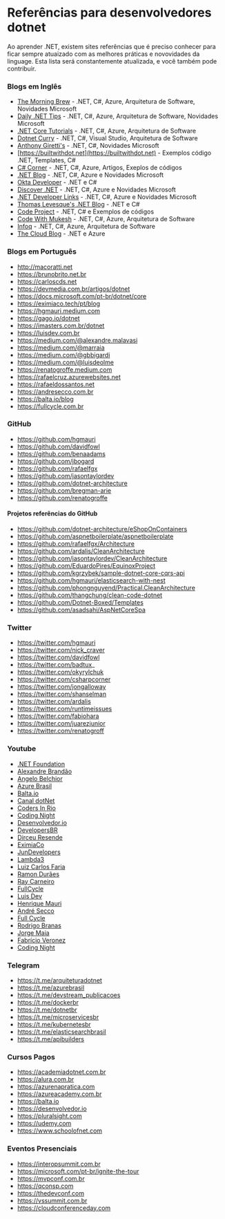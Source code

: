 # Referências para desenvolvedores dotnet

Ao aprender .NET, existem sites referências que é preciso conhecer para ficar sempre atuaizado com as melhores práticas e novovidades da linguage. 
Esta lista será constantemente atualizada, e você também pode contribuir.

### Blogs em Inglês
* [The Morning Brew](https://blog.cwa.me.uk) - .NET, C#, Azure, Arquitetura de Software, Novidades Microsoft
* [Daily .NET Tips](https://dailydotnettips.com) - .NET, C#, Azure, Arquitetura de Software, Novidades Microsoft
* [.NET Core Tutorials](https://dotnetcoretutorials.com) - .NET, C#, Azure, Arquitetura de Software
* [Dotnet Curry](https://dotnetcurry.com) - .NET, C#, Visual Studio, Arquitetura de Software
* [Anthony Giretti's](https://anthonygiretti.com) - .NET, C#, Novidades Microsoft
* [https://builtwithdot.net](https://builtwithdot.net) - Exemplos código .NET, Templates, C#
* [C# Corner](https://www.c-sharpcorner.com) - .NET, C#, Azure, Artigos, Exeplos de códigos
* [.NET Blog](https://devblogs.microsoft.com/dotnet) - .NET, C#, Azure e Novidades Microsoft
* [Okta Developer](https://developer.okta.com/blog) - .NET e C#
* [Discover .NET](https://discoverdot.net) - .NET, C#, Azure e Novidades Microsoft
* [.NET Developer Links](https://links.danrigby.com) - .NET, C#, Azure e Novidades Microsoft
* [Thomas Levesque's .NET Blog](https://thomaslevesque.com) - .NET e C#
* [Code Project](https://codeproject.com) - .NET, C# e Exemplos de códigos
* [Code With Mukesh](https://codewithmukesh.com/blog) - .NET, C#, Azure, Arquitetura de Software
* [Infoq](https://infoq.com/net-core/articles) - .NET, C#, Azure, Arquitetura de Software
* [The Cloud Blog](https://thecloudblog.net) - .NET e Azure

### Blogs em Português
* http://macoratti.net
* https://brunobrito.net.br
* https://carloscds.net
* https://devmedia.com.br/artigos/dotnet
* https://docs.microsoft.com/pt-br/dotnet/core
* https://eximiaco.tech/pt/blog
* https://hgmauri.medium.com
* https://gago.io/dotnet
* https://imasters.com.br/dotnet
* https://luisdev.com.br
* https://medium.com/@alexandre.malavasi
* https://medium.com/@marraia
* https://medium.com/@gbbigardi
* https://medium.com/@luisdeolme
* https://renatogroffe.medium.com
* https://rafaelcruz.azurewebsites.net
* https://rafaeldossantos.net
* https://andresecco.com.br
* https://balta.io/blog
* https://fullcycle.com.br

### GitHub
* https://github.com/hgmauri
* https://github.com/davidfowl
* https://github.com/benaadams
* https://github.com/jbogard
* https://github.com/rafaelfgx
* https://github.com/jasontaylordev
* https://github.com/dotnet-architecture
* https://github.com/bregman-arie
* https://github.com/renatogroffe

#### Projetos referências do GitHub
* https://github.com/dotnet-architecture/eShopOnContainers
* https://github.com/aspnetboilerplate/aspnetboilerplate
* https://github.com/rafaelfgx/Architecture
* https://github.com/ardalis/CleanArchitecture
* https://github.com/jasontaylordev/CleanArchitecture
* https://github.com/EduardoPires/EquinoxProject
* https://github.com/kgrzybek/sample-dotnet-core-cqrs-api
* https://github.com/hgmauri/elasticsearch-with-nest
* https://github.com/phongnguyend/Practical.CleanArchitecture
* https://github.com/thangchung/clean-code-dotnet
* https://github.com/Dotnet-Boxed/Templates
* https://github.com/asadsahi/AspNetCoreSpa

### Twitter
* https://twitter.com/hgmauri
* https://twitter.com/nick_craver
* https://twitter.com/davidfowl
* https://twitter.com/badtux_
* https://twitter.com/okyrylchuk
* https://twitter.com/csharpcorner
* https://twitter.com/jongalloway
* https://twitter.com/shanselman
* https://twitter.com/ardalis
* https://twitter.com/runtimeissues
* https://twitter.com/fabiohara
* https://twitter.com/juarezjunior
* https://twitter.com/renatogroff

### Youtube
* [.NET Foundation](https://www.youtube.com/channel/UCiaZbznpWV1o-KLxj8zqR6A)
* [Alexandre Brandão](https://www.youtube.com/c/abrandaol)
* [Angelo Belchior](https://www.youtube.com/user/angelobelchior)
* [Azure Brasil](https://www.youtube.com/channel/UCgRzOTVWlyshyIgmxtbYgaQ)
* [Balta.io](https://www.youtube.com/channel/UCgnACLvM9O5lfm9ZBh_d3cg)
* [Canal dotNet](https://www.youtube.com/channel/UCIahKJr2Q50Sprk5ztPGnVg)
* [Coders In Rio](https://www.youtube.com/channel/UC65S8lTO_ajBIAwK7ZEraAw)
* [Coding Night](https://www.youtube.com/channel/UCLoVnmvp0fYn-BCK7yKTxUQ)
* [Desenvolvedor.io](https://www.youtube.com/channel/UCC-i2bS_oH2os9niHX2ApOA)
* [DevelopersBR](https://www.youtube.com/channel/UCGhSrtP0-1qq0XPbnMpi2kQ)
* [Dirceu Resende](https://www.youtube.com/channel/UCCVLb9jTx8MlFOUoNrJwHcw)
* [EximiaCo](https://www.youtube.com/channel/UCwX5b4ru7-vkcxrg-3ehbPA)
* [JunDevelopers](https://www.youtube.com/channel/UCs4Ptuva_4ihqbqJEXIAw7w)
* [Lambda3](https://www.youtube.com/user/Lambda3TV)
* [Luiz Carlos Faria](https://www.youtube.com/user/luizcarlosfaria)
* [Ramon Durães](https://www.youtube.com/user/ramonduraes)
* [Ray Carneiro](https://www.youtube.com/channel/UCKxcWRgbLoPTJXcTxMYoHFA)
* [FullCycle](https://www.youtube.com/c/FullCycle)
* [Luis Dev](https://www.youtube.com/c/luisdev)
* [Henrique Mauri](https://www.youtube.com/c/HenriqueMauri)
* [André Secco](https://www.youtube.com/c/AndreSecco)
* [Full Cycle](https://www.youtube.com/c/FullCycle)
* [Rodrigo Branas](https://www.youtube.com/c/RodrigoBranas)
* [Jorge Maia](https://www.youtube.com/c/CanaldoJorgeMaia)
* [Fabrício Veronez](https://www.youtube.com/c/fabricioveronez)
* [Coding Night](https://www.youtube.com/c/CodingNight)

### Telegram
* https://t.me/arquiteturadotnet
* https://t.me/azurebrasil
* https://t.me/devstream_publicacoes
* https://t.me/dockerbr
* https://t.me/dotnetbr
* https://t.me/microservicesbr
* https://t.me/kubernetesbr
* https://t.me/elasticsearchbrasil
* https://t.me/apibuilders

### Cursos Pagos
* https://academiadotnet.com.br
* https://alura.com.br
* https://azurenapratica.com
* https://azureacademy.com.br
* https://balta.io
* https://desenvolvedor.io
* https://pluralsight.com
* https://udemy.com
* https://www.schoolofnet.com

### Eventos Presenciais
* https://interopsummit.com.br
* https://microsoft.com/pt-br/ignite-the-tour
* https://mvpconf.com.br
* https://qconsp.com
* https://thedevconf.com
* https://vssummit.com.br
* https://cloudconferenceday.com
